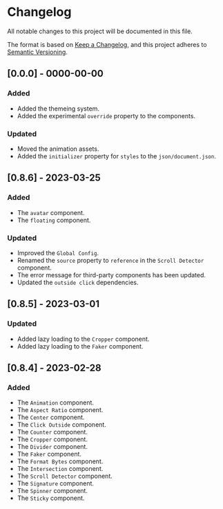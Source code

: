 # Changelog

All notable changes to this project will be documented in this file.

The format is based on [Keep a Changelog](https://keepachangelog.com/en/1.0.0/),
and this project adheres to [Semantic Versioning](https://semver.org/spec/v2.0.0.html).

## [0.0.0] - 0000-00-00

### Added

- Added the themeing system.
- Added the experimental `override` property to the components.

### Updated

- Moved the animation assets.
- Added the `initializer` property for `styles` to the `json/document.json`.

## [0.8.6] - 2023-03-25

### Added

- The `avatar` component.
- The `floating` component.

### Updated

- Improved the `Global Config`.
- Renamed the `source` property to `reference` in the `Scroll Detector` component.
- The error message for third-party components has been updated.
- Updated the `outside click` dependencies.

## [0.8.5] - 2023-03-01

### Updated

- Added lazy loading to the `Cropper` component.
- Added lazy loading to the `Faker` component.

## [0.8.4] - 2023-02-28

### Added

- The `Animation` component.
- The `Aspect Ratio` component.
- The `Center` component.
- The `Click Outside` component.
- The `Counter` component.
- The `Cropper` component.
- The `Divider` component.
- The `Faker` component.
- The `Format Bytes` component.
- The `Intersection` component.
- The `Scroll Detector` component.
- The `Signature` component.
- The `Spinner` component.
- The `Sticky` component.

